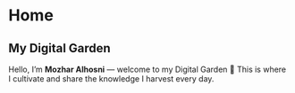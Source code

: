 # Home

## My Digital Garden

Hello, I’m **Mozhar Alhosni** — welcome to my Digital Garden 🌱
This is where I cultivate and share the knowledge I harvest every day.